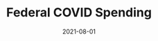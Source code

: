 ---
title: Federal COVID Spending
permalink: /data/covid-spending/
class: datakit

sprint-name: The World Post-COVID-19
problem-statement-name: Analyzing Equity in Federal COVID-19 Spending
date: 2021-08-01

lead: 'Economic, demographic, and geographic data on where and how money was dispersed during <span style="white-space: nowrap">COVID-19</span>'

image: /assets/img/data-kits/covid-spending-square.jpg
image-alt: 'Stone column facade of a federal building in front of a blue sky'

upcoming: false
---